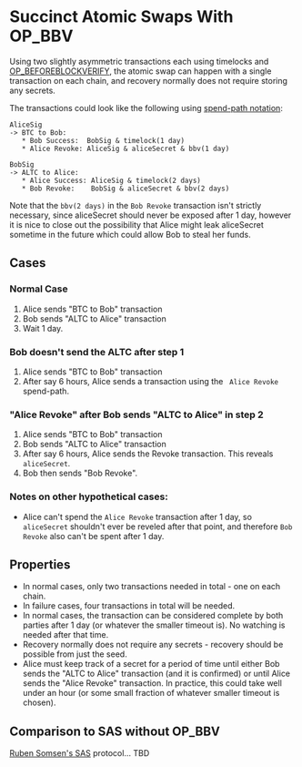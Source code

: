 # Succinct Atomic Swaps With OP_BBV

Using two slightly asymmetric transactions each using timelocks and [OP_BEFOREBLOCKVERIFY](bip-beforeblockverify.md), the atomic swap can happen with a single transaction on each chain, and recovery normally does not require storing any secrets.

The transactions could look like the following using [spend-path notation](notation.md):

```
AliceSig 
-> BTC to Bob: 
   * Bob Success:  BobSig & timelock(1 day) 
   * Alice Revoke: AliceSig & aliceSecret & bbv(1 day)

BobSig 
-> ALTC to Alice: 
   * Alice Success: AliceSig & timelock(2 days)
   * Bob Revoke:    BobSig & aliceSecret & bbv(2 days) 
```

Note that the `bbv(2 days)` in the `Bob Revoke` transaction isn't strictly necessary, since aliceSecret should never be exposed after 1 day, however it is nice to close out the possibility that Alice might leak aliceSecret sometime in the future which could allow Bob to steal her funds. 

## Cases

### Normal Case

1. Alice sends "BTC to Bob" transaction
2. Bob sends "ALTC to Alice" transaction
3. Wait 1 day.

### Bob doesn't send the ALTC after step 1

1. Alice sends "BTC to Bob" transaction
3. After say 6 hours, Alice sends a transaction using the ` Alice Revoke` spend-path.

### "Alice Revoke" after Bob sends "ALTC to Alice" in step 2

1. Alice sends "BTC to Bob" transaction
2. Bob sends "ALTC to Alice" transaction
3. After say 6 hours, Alice sends the Revoke transaction. This reveals `aliceSecret`.
4. Bob then sends "Bob Revoke".

### Notes on other hypothetical cases:

* Alice can't spend the `Alice Revoke` transaction after 1 day, so `aliceSecret` shouldn't ever be reveled after that point, and therefore `Bob Revoke` also can't be spent after 1 day. 

## Properties

* In normal cases, only two transactions needed in total - one on each chain.
* In failure cases, four transactions in total will be needed.
* In normal cases, the transaction can be considered complete by both parties after 1 day (or whatever the smaller timeout is). No watching is needed after that time. 
* Recovery normally does not require any secrets - recovery should be possible from just the seed.
* Alice must keep track of a secret for a period of time until either Bob sends the "ALTC to Alice" transaction (and it is confirmed) or until Alice sends the "Alice Revoke" transaction. In practice, this could take well under an hour (or some small fraction of whatever smaller timeout is chosen). 

## Comparison to SAS without OP_BBV

[Ruben Somsen's SAS](https://gist.github.com/RubenSomsen/8853a66a64825716f51b409be528355f) protocol... TBD